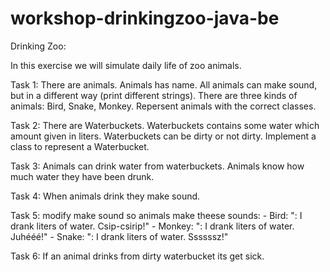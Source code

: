# workshop-drinkingzoo-java-be

Drinking Zoo:

In this exercise we will simulate daily life of zoo animals. 

Task 1: There are animals. Animals has name. All animals can make sound, but in a different way (print different strings). 
        There are three kinds of animals: Bird, Snake, Monkey. Repersent animals with the correct classes.

Task 2: There are Waterbuckets. Waterbuckets contains some water which amount given in liters. Waterbuckets can be dirty or not dirty.
        Implement a class to represent a Waterbucket.

Task 3: Animals can drink water from waterbuckets. Animals know how much water they have been drunk.

Task 4: When animals drink they make sound.

Task 5: modify make sound so animals make theese sounds:
	- Bird: "<name>: I drank <quantity of drunk water> liters of water. Csip-csirip!"
	- Monkey: "<name>: I drank <quantity of drunk water> liters of water.  Juhééé!"
	- Snake: "<name>: I drank <quantity of drunk water> liters of water.  Ssssssz!"

Task 6: If an animal drinks from dirty waterbucket its get sick.